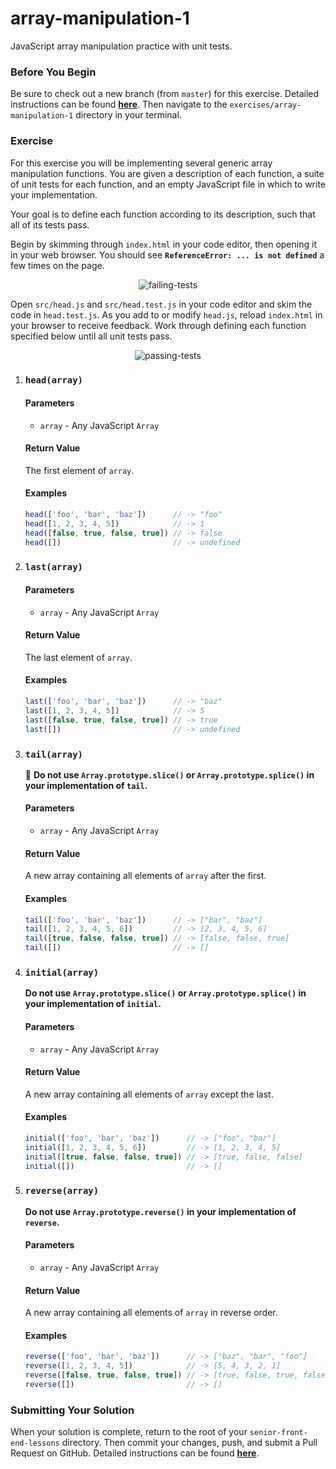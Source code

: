 # array-manipulation-1

JavaScript array manipulation practice with unit tests.

### Before You Begin

Be sure to check out a new branch (from `master`) for this exercise. Detailed instructions can be found [**here**](../../guides/before-each-exercise.md). Then navigate to the `exercises/array-manipulation-1` directory in your terminal.

### Exercise

For this exercise you will be implementing several generic array manipulation functions. You are given a description of each function, a suite of unit tests for each function, and an empty JavaScript file in which to write your implementation.

Your goal is to define each function according to its description, such that all of its tests pass.

Begin by skimming through `index.html` in your code editor, then opening it in your web browser. You should see **`ReferenceError: ... is not defined`** a few times on the page.

<p align="middle">
  <img src="images/failing-tests.png" alt="failing-tests">
</p>

Open `src/head.js` and `src/head.test.js` in your code editor and skim the code in `head.test.js`. As you add to or modify `head.js`, reload `index.html` in your browser to receive feedback. Work through defining each function specified below until all unit tests pass.

<p align="middle">
  <img src="images/passing-tests.png" alt="passing-tests">
</p>

1. ### `head(array)`

    #### Parameters

      - `array` - Any JavaScript `Array`

    #### Return Value

    The first element of `array`.

    #### Examples

    ```js
    head(['foo', 'bar', 'baz'])      // -> "foo"
    head([1, 2, 3, 4, 5])            // -> 1
    head([false, true, false, true]) // -> false
    head([])                         // -> undefined
    ```

1. ### `last(array)`

    #### Parameters

      - `array` - Any JavaScript `Array`

    #### Return Value

    The last element of `array`.

    #### Examples

    ```js
    last(['foo', 'bar', 'baz'])      // -> "baz"
    last([1, 2, 3, 4, 5])            // -> 5
    last([false, true, false, true]) // -> true
    last([])                         // -> undefined
    ```

1. ### `tail(array)`

    🚨 **Do not use `Array.prototype.slice()` or `Array.prototype.splice()` in your implementation of `tail`.**

    #### Parameters

      - `array` - Any JavaScript `Array`

    #### Return Value

    A new array containing all elements of `array` after the first.

    #### Examples

    ```js
    tail(['foo', 'bar', 'baz'])      // -> ["bar", "baz"]
    tail([1, 2, 3, 4, 5, 6])         // -> [2, 3, 4, 5, 6]
    tail([true, false, false, true]) // -> [false, false, true]
    tail([])                         // -> []
    ```

1. ### `initial(array)`

    **Do not use `Array.prototype.slice()` or `Array.prototype.splice()` in your implementation of `initial`.**

    #### Parameters

      - `array` - Any JavaScript `Array`

    #### Return Value

    A new array containing all elements of `array` except the last.

    #### Examples

    ```js
    initial(['foo', 'bar', 'baz'])      // -> ["foo", "bar"]
    initial([1, 2, 3, 4, 5, 6])         // -> [1, 2, 3, 4, 5]
    initial([true, false, false, true]) // -> [true, false, false]
    initial([])                         // -> []
    ```

1. ### `reverse(array)`

    **Do not use `Array.prototype.reverse()` in your implementation of `reverse`.**

    #### Parameters

      - `array` - Any JavaScript `Array`

    #### Return Value

    A new array containing all elements of `array` in reverse order.

    #### Examples

    ```js
    reverse(['foo', 'bar', 'baz'])      // -> ["baz", "bar", "foo"]
    reverse([1, 2, 3, 4, 5])            // -> [5, 4, 3, 2, 1]
    reverse([false, true, false, true]) // -> [true, false, true, false]
    reverse([])                         // -> []
    ```

### Submitting Your Solution

When your solution is complete, return to the root of your `senior-front-end-lessons` directory. Then commit your changes, push, and submit a Pull Request on GitHub. Detailed instructions can be found [**here**](../../guides/after-each-exercise.md).
